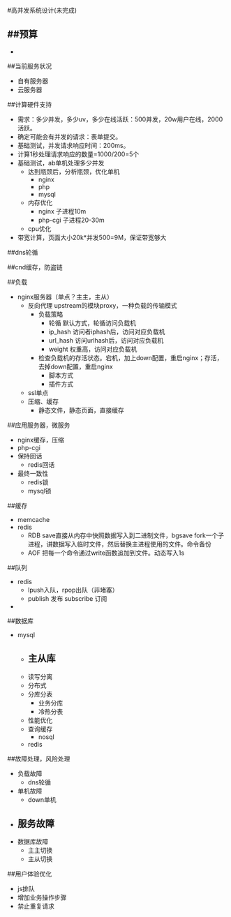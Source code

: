 #高并发系统设计(未完成)

##预算
  - 
  - 

##当前服务状况
  - 自有服务器 
  - 云服务器

##计算硬件支持
  - 需求：多少并发，多少uv，多少在线活跃：500并发，20w用户在线，2000活跃。
  - 确定可能会有并发的请求：表单提交。
  - 基础测试，并发请求响应时间：200ms。
  - 计算1秒处理请求响应的数量=1000/200=5个
  - 基础测试，ab单机处理多少并发
    - 达到瓶颈后，分析瓶颈，优化单机
      - nginx
      - php
      - mysql
    - 内存优化
      - nginx 子进程10m
      - php-cgi 子进程20-30m
    - cpu优化
  - 带宽计算，页面大小20k*并发500=9M，保证带宽够大

##dns轮循

##cnd缓存，防盗链

##负载
  - nginx服务器（单点？主主，主从）
    - 反向代理 upstream的模块proxy，一种负载的传输模式
      - 负载策略
        - 轮循 默认方式，轮循访问负载机
        - ip_hash 访问者iphash后，访问对应负载机
        - url_hash 访问urlhash后，访问对应负载机
        - weight 权重高，访问对应负载机
      - 检查负载机的存活状态。宕机，加上down配置，重启nginx；存活，去掉down配置，重启nginx
        - 脚本方式
        - 插件方式
    - ssl单点
    - 压缩、缓存
      - 静态文件，静态页面，直接缓存

##应用服务器，微服务
  - nginx缓存，压缩
  - php-cgi
  - 保持回话
    - redis回话
  - 最终一致性
    - redis锁
    - mysql锁

##缓存
  - memcache
  - redis
    - RDB save直接从内存中快照数据写入到二进制文件，bgsave fork一个子进程，讲数据写入临时文件，然后替换主进程使用的文件。命令备份
    - AOF 把每一个命令通过write函数追加到文件。动态写入1s

##队列
  - redis
    - lpush入队，rpop出队（非堵塞）
    - publish 发布 subscribe 订阅
  - 

##数据库
  - mysql
    - 主从库
      -  
    - 读写分离
    - 分布式
    - 分库分表
      - 业务分库
      - 冷热分表
    - 性能优化
    - 查询缓存
        - nosql
    - redis

##故障处理，风险处理
  - 负载故障
    - dns轮循
  - 单机故障
    - down单机
  - 服务故障
    - 
  - 数据库故障
    - 主主切换
    - 主从切换

##用户体验优化
  - js排队
  - 增加业务操作步骤
  - 禁止重复请求